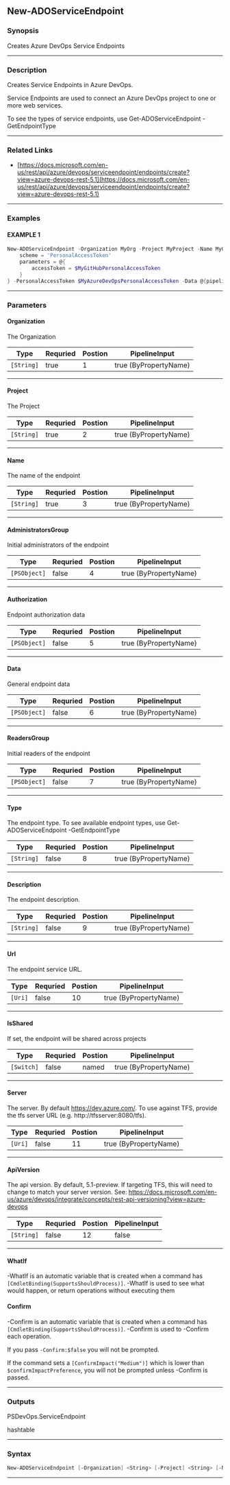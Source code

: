 
New-ADOServiceEndpoint
----------------------
### Synopsis
Creates Azure DevOps Service Endpoints

---
### Description

Creates Service Endpoints in Azure DevOps.

Service Endpoints are used to connect an Azure DevOps project to one or more web services.

To see the types of service endpoints, use Get-ADOServiceEndpoint -GetEndpointType

---
### Related Links
* [https://docs.microsoft.com/en-us/rest/api/azure/devops/serviceendpoint/endpoints/create?view=azure-devops-rest-5.1](https://docs.microsoft.com/en-us/rest/api/azure/devops/serviceendpoint/endpoints/create?view=azure-devops-rest-5.1)
---
### Examples
#### EXAMPLE 1
```PowerShell
New-ADOServiceEndpoint -Organization MyOrg -Project MyProject -Name MyGitHubConnection -Url https://github.com -Type GitHub -Authorization @{
    scheme = 'PersonalAccessToken'
    parameters = @{
        accessToken = $MyGitHubPersonalAccessToken
    }
} -PersonalAccessToken $MyAzureDevOpsPersonalAccessToken -Data @{pipelinesSourceProvider='github'}
```

---
### Parameters
#### **Organization**

The Organization



|Type          |Requried|Postion|PipelineInput        |
|--------------|--------|-------|---------------------|
|```[String]```|true    |1      |true (ByPropertyName)|
---
#### **Project**

The Project



|Type          |Requried|Postion|PipelineInput        |
|--------------|--------|-------|---------------------|
|```[String]```|true    |2      |true (ByPropertyName)|
---
#### **Name**

The name of the endpoint



|Type          |Requried|Postion|PipelineInput        |
|--------------|--------|-------|---------------------|
|```[String]```|true    |3      |true (ByPropertyName)|
---
#### **AdministratorsGroup**

Initial administrators of the endpoint



|Type            |Requried|Postion|PipelineInput        |
|----------------|--------|-------|---------------------|
|```[PSObject]```|false   |4      |true (ByPropertyName)|
---
#### **Authorization**

Endpoint authorization data



|Type            |Requried|Postion|PipelineInput        |
|----------------|--------|-------|---------------------|
|```[PSObject]```|false   |5      |true (ByPropertyName)|
---
#### **Data**

General endpoint data



|Type            |Requried|Postion|PipelineInput        |
|----------------|--------|-------|---------------------|
|```[PSObject]```|false   |6      |true (ByPropertyName)|
---
#### **ReadersGroup**

Initial readers of the endpoint



|Type            |Requried|Postion|PipelineInput        |
|----------------|--------|-------|---------------------|
|```[PSObject]```|false   |7      |true (ByPropertyName)|
---
#### **Type**

The endpoint type.  To see available endpoint types, use Get-ADOServiceEndpoint -GetEndpointType



|Type          |Requried|Postion|PipelineInput        |
|--------------|--------|-------|---------------------|
|```[String]```|false   |8      |true (ByPropertyName)|
---
#### **Description**

The endpoint description.



|Type          |Requried|Postion|PipelineInput        |
|--------------|--------|-------|---------------------|
|```[String]```|false   |9      |true (ByPropertyName)|
---
#### **Url**

The endpoint service URL.



|Type       |Requried|Postion|PipelineInput        |
|-----------|--------|-------|---------------------|
|```[Uri]```|false   |10     |true (ByPropertyName)|
---
#### **IsShared**

If set, the endpoint will be shared across projects



|Type          |Requried|Postion|PipelineInput        |
|--------------|--------|-------|---------------------|
|```[Switch]```|false   |named  |true (ByPropertyName)|
---
#### **Server**

The server.  By default https://dev.azure.com/.
To use against TFS, provide the tfs server URL (e.g. http://tfsserver:8080/tfs).



|Type       |Requried|Postion|PipelineInput        |
|-----------|--------|-------|---------------------|
|```[Uri]```|false   |11     |true (ByPropertyName)|
---
#### **ApiVersion**

The api version.  By default, 5.1-preview.
If targeting TFS, this will need to change to match your server version.
See: https://docs.microsoft.com/en-us/azure/devops/integrate/concepts/rest-api-versioning?view=azure-devops



|Type          |Requried|Postion|PipelineInput|
|--------------|--------|-------|-------------|
|```[String]```|false   |12     |false        |
---
#### **WhatIf**
-WhatIf is an automatic variable that is created when a command has ```[CmdletBinding(SupportsShouldProcess)]```.
-WhatIf is used to see what would happen, or return operations without executing them
#### **Confirm**
-Confirm is an automatic variable that is created when a command has ```[CmdletBinding(SupportsShouldProcess)]```.
-Confirm is used to -Confirm each operation.
    
If you pass ```-Confirm:$false``` you will not be prompted.
    
    
If the command sets a ```[ConfirmImpact("Medium")]``` which is lower than ```$confirmImpactPreference```, you will not be prompted unless -Confirm is passed.

---
### Outputs
PSDevOps.ServiceEndpoint


hashtable


---
### Syntax
```PowerShell
New-ADOServiceEndpoint [-Organization] <String> [-Project] <String> [-Name] <String> [[-AdministratorsGroup] <PSObject>] [[-Authorization] <PSObject>] [[-Data] <PSObject>] [[-ReadersGroup] <PSObject>] [[-Type] <String>] [[-Description] <String>] [[-Url] <Uri>] [-IsShared] [[-Server] <Uri>] [[-ApiVersion] <String>] [-WhatIf] [-Confirm] [<CommonParameters>]
```
---


